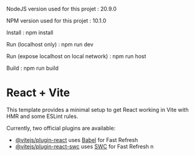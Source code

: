 NodeJS version used for this projet : 20.9.0

NPM version used for this projet : 10.1.0


Install : npm install

Run (localhost only) : npm run dev

Run (expose localhost on local network) : npm run host

Build : npm run build


# React + Vite

This template provides a minimal setup to get React working in Vite with HMR and some ESLint rules.

Currently, two official plugins are available:

- [@vitejs/plugin-react](https://github.com/vitejs/vite-plugin-react/blob/main/packages/plugin-react/README.md) uses [Babel](https://babeljs.io/) for Fast Refresh
- [@vitejs/plugin-react-swc](https://github.com/vitejs/vite-plugin-react-swc) uses [SWC](https://swc.rs/) for Fast Refresh
n